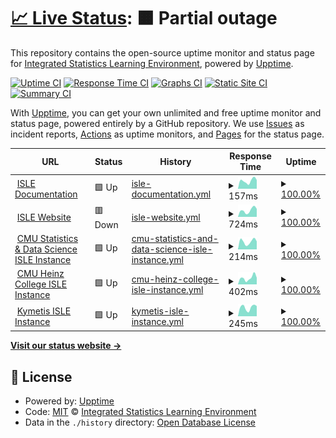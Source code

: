 # [📈 Live Status](https://status.isledocs.com): <!--live status--> **🟧 Partial outage**

This repository contains the open-source uptime monitor and status page for [Integrated Statistics Learning Environment](http://stat.cmu.edu/isle/), powered by [Upptime](https://github.com/upptime/upptime).

[![Uptime CI](https://github.com/isle-project/status/workflows/Uptime%20CI/badge.svg)](https://github.com/isle-project/status/actions?query=workflow%3A%22Uptime+CI%22)
[![Response Time CI](https://github.com/isle-project/status/workflows/Response%20Time%20CI/badge.svg)](https://github.com/isle-project/status/actions?query=workflow%3A%22Response+Time+CI%22)
[![Graphs CI](https://github.com/isle-project/status/workflows/Graphs%20CI/badge.svg)](https://github.com/isle-project/status/actions?query=workflow%3A%22Graphs+CI%22)
[![Static Site CI](https://github.com/isle-project/status/workflows/Static%20Site%20CI/badge.svg)](https://github.com/isle-project/status/actions?query=workflow%3A%22Static+Site+CI%22)
[![Summary CI](https://github.com/isle-project/status/workflows/Summary%20CI/badge.svg)](https://github.com/isle-project/status/actions?query=workflow%3A%22Summary+CI%22)

With [Upptime](https://upptime.js.org), you can get your own unlimited and free uptime monitor and status page, powered entirely by a GitHub repository. We use [Issues](https://github.com/isle-project/status/issues) as incident reports, [Actions](https://github.com/isle-project/status/actions) as uptime monitors, and [Pages](https://demo.upptime.js.org) for the status page.

<!--start: status pages-->
<!-- This summary is generated by Upptime (https://github.com/upptime/upptime) -->
<!-- Do not edit this manually, your changes will be overwritten -->
<!-- prettier-ignore -->
| URL | Status | History | Response Time | Uptime |
| --- | ------ | ------- | ------------- | ------ |
| <img alt="" src="https://isledocs.com/img/favicon.png" height="13"> [ISLE Documentation](https://isledocs.com) | 🟩 Up | [isle-documentation.yml](https://github.com/isle-project/status/commits/HEAD/history/isle-documentation.yml) | <details><summary><img alt="Response time graph" src="./graphs/isle-documentation/response-time-week.png" height="20"> 157ms</summary><br><a href="https://status.isledocs.com/history/isle-documentation"><img alt="Response time 155" src="https://img.shields.io/endpoint?url=https%3A%2F%2Fraw.githubusercontent.com%2Fisle-project%2Fstatus%2FHEAD%2Fapi%2Fisle-documentation%2Fresponse-time.json"></a><br><a href="https://status.isledocs.com/history/isle-documentation"><img alt="24-hour response time 172" src="https://img.shields.io/endpoint?url=https%3A%2F%2Fraw.githubusercontent.com%2Fisle-project%2Fstatus%2FHEAD%2Fapi%2Fisle-documentation%2Fresponse-time-day.json"></a><br><a href="https://status.isledocs.com/history/isle-documentation"><img alt="7-day response time 157" src="https://img.shields.io/endpoint?url=https%3A%2F%2Fraw.githubusercontent.com%2Fisle-project%2Fstatus%2FHEAD%2Fapi%2Fisle-documentation%2Fresponse-time-week.json"></a><br><a href="https://status.isledocs.com/history/isle-documentation"><img alt="30-day response time 157" src="https://img.shields.io/endpoint?url=https%3A%2F%2Fraw.githubusercontent.com%2Fisle-project%2Fstatus%2FHEAD%2Fapi%2Fisle-documentation%2Fresponse-time-month.json"></a><br><a href="https://status.isledocs.com/history/isle-documentation"><img alt="1-year response time 147" src="https://img.shields.io/endpoint?url=https%3A%2F%2Fraw.githubusercontent.com%2Fisle-project%2Fstatus%2FHEAD%2Fapi%2Fisle-documentation%2Fresponse-time-year.json"></a></details> | <details><summary><a href="https://status.isledocs.com/history/isle-documentation">100.00%</a></summary><a href="https://status.isledocs.com/history/isle-documentation"><img alt="All-time uptime 99.99%" src="https://img.shields.io/endpoint?url=https%3A%2F%2Fraw.githubusercontent.com%2Fisle-project%2Fstatus%2FHEAD%2Fapi%2Fisle-documentation%2Fuptime.json"></a><br><a href="https://status.isledocs.com/history/isle-documentation"><img alt="24-hour uptime 100.00%" src="https://img.shields.io/endpoint?url=https%3A%2F%2Fraw.githubusercontent.com%2Fisle-project%2Fstatus%2FHEAD%2Fapi%2Fisle-documentation%2Fuptime-day.json"></a><br><a href="https://status.isledocs.com/history/isle-documentation"><img alt="7-day uptime 100.00%" src="https://img.shields.io/endpoint?url=https%3A%2F%2Fraw.githubusercontent.com%2Fisle-project%2Fstatus%2FHEAD%2Fapi%2Fisle-documentation%2Fuptime-week.json"></a><br><a href="https://status.isledocs.com/history/isle-documentation"><img alt="30-day uptime 100.00%" src="https://img.shields.io/endpoint?url=https%3A%2F%2Fraw.githubusercontent.com%2Fisle-project%2Fstatus%2FHEAD%2Fapi%2Fisle-documentation%2Fuptime-month.json"></a><br><a href="https://status.isledocs.com/history/isle-documentation"><img alt="1-year uptime 100.00%" src="https://img.shields.io/endpoint?url=https%3A%2F%2Fraw.githubusercontent.com%2Fisle-project%2Fstatus%2FHEAD%2Fapi%2Fisle-documentation%2Fuptime-year.json"></a></details>
| <img alt="" src="https://isledocs.com/img/favicon.png" height="13"> [ISLE Website](https://stat.cmu.edu/isle) | 🟥 Down | [isle-website.yml](https://github.com/isle-project/status/commits/HEAD/history/isle-website.yml) | <details><summary><img alt="Response time graph" src="./graphs/isle-website/response-time-week.png" height="20"> 724ms</summary><br><a href="https://status.isledocs.com/history/isle-website"><img alt="Response time 801" src="https://img.shields.io/endpoint?url=https%3A%2F%2Fraw.githubusercontent.com%2Fisle-project%2Fstatus%2FHEAD%2Fapi%2Fisle-website%2Fresponse-time.json"></a><br><a href="https://status.isledocs.com/history/isle-website"><img alt="24-hour response time 881" src="https://img.shields.io/endpoint?url=https%3A%2F%2Fraw.githubusercontent.com%2Fisle-project%2Fstatus%2FHEAD%2Fapi%2Fisle-website%2Fresponse-time-day.json"></a><br><a href="https://status.isledocs.com/history/isle-website"><img alt="7-day response time 724" src="https://img.shields.io/endpoint?url=https%3A%2F%2Fraw.githubusercontent.com%2Fisle-project%2Fstatus%2FHEAD%2Fapi%2Fisle-website%2Fresponse-time-week.json"></a><br><a href="https://status.isledocs.com/history/isle-website"><img alt="30-day response time 686" src="https://img.shields.io/endpoint?url=https%3A%2F%2Fraw.githubusercontent.com%2Fisle-project%2Fstatus%2FHEAD%2Fapi%2Fisle-website%2Fresponse-time-month.json"></a><br><a href="https://status.isledocs.com/history/isle-website"><img alt="1-year response time 785" src="https://img.shields.io/endpoint?url=https%3A%2F%2Fraw.githubusercontent.com%2Fisle-project%2Fstatus%2FHEAD%2Fapi%2Fisle-website%2Fresponse-time-year.json"></a></details> | <details><summary><a href="https://status.isledocs.com/history/isle-website">100.00%</a></summary><a href="https://status.isledocs.com/history/isle-website"><img alt="All-time uptime 99.97%" src="https://img.shields.io/endpoint?url=https%3A%2F%2Fraw.githubusercontent.com%2Fisle-project%2Fstatus%2FHEAD%2Fapi%2Fisle-website%2Fuptime.json"></a><br><a href="https://status.isledocs.com/history/isle-website"><img alt="24-hour uptime 99.99%" src="https://img.shields.io/endpoint?url=https%3A%2F%2Fraw.githubusercontent.com%2Fisle-project%2Fstatus%2FHEAD%2Fapi%2Fisle-website%2Fuptime-day.json"></a><br><a href="https://status.isledocs.com/history/isle-website"><img alt="7-day uptime 100.00%" src="https://img.shields.io/endpoint?url=https%3A%2F%2Fraw.githubusercontent.com%2Fisle-project%2Fstatus%2FHEAD%2Fapi%2Fisle-website%2Fuptime-week.json"></a><br><a href="https://status.isledocs.com/history/isle-website"><img alt="30-day uptime 100.00%" src="https://img.shields.io/endpoint?url=https%3A%2F%2Fraw.githubusercontent.com%2Fisle-project%2Fstatus%2FHEAD%2Fapi%2Fisle-website%2Fuptime-month.json"></a><br><a href="https://status.isledocs.com/history/isle-website"><img alt="1-year uptime 99.96%" src="https://img.shields.io/endpoint?url=https%3A%2F%2Fraw.githubusercontent.com%2Fisle-project%2Fstatus%2FHEAD%2Fapi%2Fisle-website%2Fuptime-year.json"></a></details>
| <img alt="" src="https://www.stat.cmu.edu/favicon.ico" height="13"> [CMU Statistics & Data Science ISLE Instance](https://isle.stat.cmu.edu/ping) | 🟩 Up | [cmu-statistics-and-data-science-isle-instance.yml](https://github.com/isle-project/status/commits/HEAD/history/cmu-statistics-and-data-science-isle-instance.yml) | <details><summary><img alt="Response time graph" src="./graphs/cmu-statistics-and-data-science-isle-instance/response-time-week.png" height="20"> 214ms</summary><br><a href="https://status.isledocs.com/history/cmu-statistics-and-data-science-isle-instance"><img alt="Response time 279" src="https://img.shields.io/endpoint?url=https%3A%2F%2Fraw.githubusercontent.com%2Fisle-project%2Fstatus%2FHEAD%2Fapi%2Fcmu-statistics-and-data-science-isle-instance%2Fresponse-time.json"></a><br><a href="https://status.isledocs.com/history/cmu-statistics-and-data-science-isle-instance"><img alt="24-hour response time 219" src="https://img.shields.io/endpoint?url=https%3A%2F%2Fraw.githubusercontent.com%2Fisle-project%2Fstatus%2FHEAD%2Fapi%2Fcmu-statistics-and-data-science-isle-instance%2Fresponse-time-day.json"></a><br><a href="https://status.isledocs.com/history/cmu-statistics-and-data-science-isle-instance"><img alt="7-day response time 214" src="https://img.shields.io/endpoint?url=https%3A%2F%2Fraw.githubusercontent.com%2Fisle-project%2Fstatus%2FHEAD%2Fapi%2Fcmu-statistics-and-data-science-isle-instance%2Fresponse-time-week.json"></a><br><a href="https://status.isledocs.com/history/cmu-statistics-and-data-science-isle-instance"><img alt="30-day response time 235" src="https://img.shields.io/endpoint?url=https%3A%2F%2Fraw.githubusercontent.com%2Fisle-project%2Fstatus%2FHEAD%2Fapi%2Fcmu-statistics-and-data-science-isle-instance%2Fresponse-time-month.json"></a><br><a href="https://status.isledocs.com/history/cmu-statistics-and-data-science-isle-instance"><img alt="1-year response time 271" src="https://img.shields.io/endpoint?url=https%3A%2F%2Fraw.githubusercontent.com%2Fisle-project%2Fstatus%2FHEAD%2Fapi%2Fcmu-statistics-and-data-science-isle-instance%2Fresponse-time-year.json"></a></details> | <details><summary><a href="https://status.isledocs.com/history/cmu-statistics-and-data-science-isle-instance">100.00%</a></summary><a href="https://status.isledocs.com/history/cmu-statistics-and-data-science-isle-instance"><img alt="All-time uptime 99.99%" src="https://img.shields.io/endpoint?url=https%3A%2F%2Fraw.githubusercontent.com%2Fisle-project%2Fstatus%2FHEAD%2Fapi%2Fcmu-statistics-and-data-science-isle-instance%2Fuptime.json"></a><br><a href="https://status.isledocs.com/history/cmu-statistics-and-data-science-isle-instance"><img alt="24-hour uptime 100.00%" src="https://img.shields.io/endpoint?url=https%3A%2F%2Fraw.githubusercontent.com%2Fisle-project%2Fstatus%2FHEAD%2Fapi%2Fcmu-statistics-and-data-science-isle-instance%2Fuptime-day.json"></a><br><a href="https://status.isledocs.com/history/cmu-statistics-and-data-science-isle-instance"><img alt="7-day uptime 100.00%" src="https://img.shields.io/endpoint?url=https%3A%2F%2Fraw.githubusercontent.com%2Fisle-project%2Fstatus%2FHEAD%2Fapi%2Fcmu-statistics-and-data-science-isle-instance%2Fuptime-week.json"></a><br><a href="https://status.isledocs.com/history/cmu-statistics-and-data-science-isle-instance"><img alt="30-day uptime 100.00%" src="https://img.shields.io/endpoint?url=https%3A%2F%2Fraw.githubusercontent.com%2Fisle-project%2Fstatus%2FHEAD%2Fapi%2Fcmu-statistics-and-data-science-isle-instance%2Fuptime-month.json"></a><br><a href="https://status.isledocs.com/history/cmu-statistics-and-data-science-isle-instance"><img alt="1-year uptime 100.00%" src="https://img.shields.io/endpoint?url=https%3A%2F%2Fraw.githubusercontent.com%2Fisle-project%2Fstatus%2FHEAD%2Fapi%2Fcmu-statistics-and-data-science-isle-instance%2Fuptime-year.json"></a></details>
| <img alt="" src="https://www.heinz.cmu.edu/heinz-shared/_files/favicon.ico" height="13"> [CMU Heinz College ISLE Instance](https://isle.heinz.cmu.edu/ping) | 🟩 Up | [cmu-heinz-college-isle-instance.yml](https://github.com/isle-project/status/commits/HEAD/history/cmu-heinz-college-isle-instance.yml) | <details><summary><img alt="Response time graph" src="./graphs/cmu-heinz-college-isle-instance/response-time-week.png" height="20"> 402ms</summary><br><a href="https://status.isledocs.com/history/cmu-heinz-college-isle-instance"><img alt="Response time 453" src="https://img.shields.io/endpoint?url=https%3A%2F%2Fraw.githubusercontent.com%2Fisle-project%2Fstatus%2FHEAD%2Fapi%2Fcmu-heinz-college-isle-instance%2Fresponse-time.json"></a><br><a href="https://status.isledocs.com/history/cmu-heinz-college-isle-instance"><img alt="24-hour response time 413" src="https://img.shields.io/endpoint?url=https%3A%2F%2Fraw.githubusercontent.com%2Fisle-project%2Fstatus%2FHEAD%2Fapi%2Fcmu-heinz-college-isle-instance%2Fresponse-time-day.json"></a><br><a href="https://status.isledocs.com/history/cmu-heinz-college-isle-instance"><img alt="7-day response time 402" src="https://img.shields.io/endpoint?url=https%3A%2F%2Fraw.githubusercontent.com%2Fisle-project%2Fstatus%2FHEAD%2Fapi%2Fcmu-heinz-college-isle-instance%2Fresponse-time-week.json"></a><br><a href="https://status.isledocs.com/history/cmu-heinz-college-isle-instance"><img alt="30-day response time 475" src="https://img.shields.io/endpoint?url=https%3A%2F%2Fraw.githubusercontent.com%2Fisle-project%2Fstatus%2FHEAD%2Fapi%2Fcmu-heinz-college-isle-instance%2Fresponse-time-month.json"></a><br><a href="https://status.isledocs.com/history/cmu-heinz-college-isle-instance"><img alt="1-year response time 432" src="https://img.shields.io/endpoint?url=https%3A%2F%2Fraw.githubusercontent.com%2Fisle-project%2Fstatus%2FHEAD%2Fapi%2Fcmu-heinz-college-isle-instance%2Fresponse-time-year.json"></a></details> | <details><summary><a href="https://status.isledocs.com/history/cmu-heinz-college-isle-instance">100.00%</a></summary><a href="https://status.isledocs.com/history/cmu-heinz-college-isle-instance"><img alt="All-time uptime 100.00%" src="https://img.shields.io/endpoint?url=https%3A%2F%2Fraw.githubusercontent.com%2Fisle-project%2Fstatus%2FHEAD%2Fapi%2Fcmu-heinz-college-isle-instance%2Fuptime.json"></a><br><a href="https://status.isledocs.com/history/cmu-heinz-college-isle-instance"><img alt="24-hour uptime 100.00%" src="https://img.shields.io/endpoint?url=https%3A%2F%2Fraw.githubusercontent.com%2Fisle-project%2Fstatus%2FHEAD%2Fapi%2Fcmu-heinz-college-isle-instance%2Fuptime-day.json"></a><br><a href="https://status.isledocs.com/history/cmu-heinz-college-isle-instance"><img alt="7-day uptime 100.00%" src="https://img.shields.io/endpoint?url=https%3A%2F%2Fraw.githubusercontent.com%2Fisle-project%2Fstatus%2FHEAD%2Fapi%2Fcmu-heinz-college-isle-instance%2Fuptime-week.json"></a><br><a href="https://status.isledocs.com/history/cmu-heinz-college-isle-instance"><img alt="30-day uptime 100.00%" src="https://img.shields.io/endpoint?url=https%3A%2F%2Fraw.githubusercontent.com%2Fisle-project%2Fstatus%2FHEAD%2Fapi%2Fcmu-heinz-college-isle-instance%2Fuptime-month.json"></a><br><a href="https://status.isledocs.com/history/cmu-heinz-college-isle-instance"><img alt="1-year uptime 100.00%" src="https://img.shields.io/endpoint?url=https%3A%2F%2Fraw.githubusercontent.com%2Fisle-project%2Fstatus%2FHEAD%2Fapi%2Fcmu-heinz-college-isle-instance%2Fuptime-year.json"></a></details>
| <img alt="" src="https://kymetis.com/favicon.png" height="13"> [Kymetis ISLE Instance](https://isle.kymetis.com/ping) | 🟩 Up | [kymetis-isle-instance.yml](https://github.com/isle-project/status/commits/HEAD/history/kymetis-isle-instance.yml) | <details><summary><img alt="Response time graph" src="./graphs/kymetis-isle-instance/response-time-week.png" height="20"> 245ms</summary><br><a href="https://status.isledocs.com/history/kymetis-isle-instance"><img alt="Response time 257" src="https://img.shields.io/endpoint?url=https%3A%2F%2Fraw.githubusercontent.com%2Fisle-project%2Fstatus%2FHEAD%2Fapi%2Fkymetis-isle-instance%2Fresponse-time.json"></a><br><a href="https://status.isledocs.com/history/kymetis-isle-instance"><img alt="24-hour response time 280" src="https://img.shields.io/endpoint?url=https%3A%2F%2Fraw.githubusercontent.com%2Fisle-project%2Fstatus%2FHEAD%2Fapi%2Fkymetis-isle-instance%2Fresponse-time-day.json"></a><br><a href="https://status.isledocs.com/history/kymetis-isle-instance"><img alt="7-day response time 245" src="https://img.shields.io/endpoint?url=https%3A%2F%2Fraw.githubusercontent.com%2Fisle-project%2Fstatus%2FHEAD%2Fapi%2Fkymetis-isle-instance%2Fresponse-time-week.json"></a><br><a href="https://status.isledocs.com/history/kymetis-isle-instance"><img alt="30-day response time 245" src="https://img.shields.io/endpoint?url=https%3A%2F%2Fraw.githubusercontent.com%2Fisle-project%2Fstatus%2FHEAD%2Fapi%2Fkymetis-isle-instance%2Fresponse-time-month.json"></a><br><a href="https://status.isledocs.com/history/kymetis-isle-instance"><img alt="1-year response time 251" src="https://img.shields.io/endpoint?url=https%3A%2F%2Fraw.githubusercontent.com%2Fisle-project%2Fstatus%2FHEAD%2Fapi%2Fkymetis-isle-instance%2Fresponse-time-year.json"></a></details> | <details><summary><a href="https://status.isledocs.com/history/kymetis-isle-instance">100.00%</a></summary><a href="https://status.isledocs.com/history/kymetis-isle-instance"><img alt="All-time uptime 100.00%" src="https://img.shields.io/endpoint?url=https%3A%2F%2Fraw.githubusercontent.com%2Fisle-project%2Fstatus%2FHEAD%2Fapi%2Fkymetis-isle-instance%2Fuptime.json"></a><br><a href="https://status.isledocs.com/history/kymetis-isle-instance"><img alt="24-hour uptime 100.00%" src="https://img.shields.io/endpoint?url=https%3A%2F%2Fraw.githubusercontent.com%2Fisle-project%2Fstatus%2FHEAD%2Fapi%2Fkymetis-isle-instance%2Fuptime-day.json"></a><br><a href="https://status.isledocs.com/history/kymetis-isle-instance"><img alt="7-day uptime 100.00%" src="https://img.shields.io/endpoint?url=https%3A%2F%2Fraw.githubusercontent.com%2Fisle-project%2Fstatus%2FHEAD%2Fapi%2Fkymetis-isle-instance%2Fuptime-week.json"></a><br><a href="https://status.isledocs.com/history/kymetis-isle-instance"><img alt="30-day uptime 100.00%" src="https://img.shields.io/endpoint?url=https%3A%2F%2Fraw.githubusercontent.com%2Fisle-project%2Fstatus%2FHEAD%2Fapi%2Fkymetis-isle-instance%2Fuptime-month.json"></a><br><a href="https://status.isledocs.com/history/kymetis-isle-instance"><img alt="1-year uptime 100.00%" src="https://img.shields.io/endpoint?url=https%3A%2F%2Fraw.githubusercontent.com%2Fisle-project%2Fstatus%2FHEAD%2Fapi%2Fkymetis-isle-instance%2Fuptime-year.json"></a></details>

<!--end: status pages-->

[**Visit our status website →**](https://status.isledocs.com)

## 📄 License

- Powered by: [Upptime](https://github.com/upptime/upptime)
- Code: [MIT](./LICENSE) © [Integrated Statistics Learning Environment](http://stat.cmu.edu/isle/)
- Data in the `./history` directory: [Open Database License](https://opendatacommons.org/licenses/odbl/1-0/)
